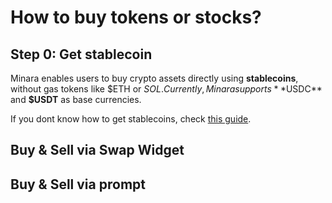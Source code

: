 # How to buy tokens or stocks?

## Step 0: Get stablecoin

Minara enables users to buy crypto assets directly using **stablecoins**, without gas tokens like $ETH or $SOL. Currently, Minara supports **$USDC** and **$USDT** as base currencies.&#x20;

If you dont know how to get stablecoins, check [this guide](how-to-get-stablecoins.md).

## Buy & Sell via Swap Widget

## Buy & Sell via prompt

